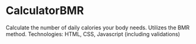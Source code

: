 # CalculatorBMR
Calculate the number of daily calories your body needs. Utilizes the BMR method. Technologies: HTML, CSS, Javascript (including validations)
